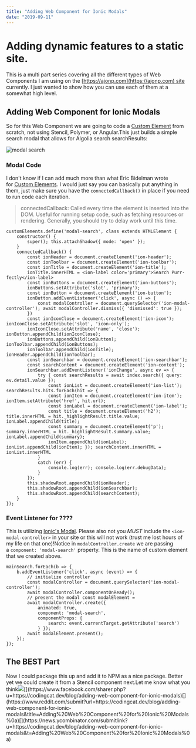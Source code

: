 ```yaml
---
title: "Adding Web Component for Ionic Modals"
date: "2019-09-11"
---
```


# Adding dynamic features to a static site.

This is a multi part series covering all the different types of Web Components I am using on the [](https://ajonp.com/)[https://ajonp.com](https://ajonp.com) site currently. I just wanted to show how you can use each of them at a somewhat high level.

## Adding Web Component for Ionic Modals[](https://codingcat.dev/blog/adding-web-component-for-ionic-modals#adding-web-component-for-ionic-modals)

So for this Web Component we are going to code a [Custom Element](https://developer.mozilla.org/en-US/docs/Web/Web_Components/Using_custom_elements) from scratch, not using Stencil, Polymer, or Angular.This just builds a simple search modal that allows for Algolia search searchResults:

![modal search](https://res.cloudinary.com/ajonp/image/upload/f_auto,q_auto/v1568151976/ajonp-ajonp-com/blog/Screen_Shot_2019-09-10_at_5.45.42_PM.png)

### Modal Code[](https://codingcat.dev/blog/adding-web-component-for-ionic-modals#modal-code)

I don't know if I can add much more than what Eric Bidelman wrote for [Custom Elements](https://developers.google.com/web/fundamentals/web-components/customelements). I would just say you can basically put anything in them, just make sure you have the `connectedCallback()` in place if you need to run code each iteration.

> connectedCallback: Called every time the element is inserted into the DOM. Useful for running setup code, such as fetching resources or rendering. Generally, you should try to delay work until this time.

```
customElements.define('modal-search', class extends HTMLElement { 
    constructor() {
        super(); this.attachShadow({ mode: 'open' }); 
    } 
    connectedCallback() { 
        const ionHeader = document.createElement('ion-header'); 
        const ionToolbar = document.createElement('ion-toolbar'); 
        const ionTitle = document.createElement('ion-title'); 
        ionTitle.innerHTML = <ion-label color='primary'>Search Purr-fectly</ion-label> 
        const ionButtons = document.createElement('ion-buttons'); 
        ionButtons.setAttribute('slot', 'primary'); 
        const ionButton = document.createElement('ion-button'); 
        ionButton.addEventListener('click', async () => { 
            const modalController = document.querySelector('ion-modal-controller'); await modalController.dismiss({ 'dismissed': true }); 
        }) 
        const ionIconClose = document.createElement('ion-icon'); ionIconClose.setAttribute('slot', 'icon-only'); 
        ionIconClose.setAttribute('name', 'close'); ionButton.appendChild(ionIconClose); 
        ionButtons.appendChild(ionButton); ionToolbar.appendChild(ionButtons); 
        ionToolbar.appendChild(ionTitle); ionHeader.appendChild(ionToolbar); 
        const ionSearchbar = document.createElement('ion-searchbar'); 
        const searchContent = document.createElement('ion-content'); 
        ionSearchbar.addEventListener('ionChange', async ev => { 
            try { const searchResults = await index.search({ query: ev.detail.value }); 
                const ionList = document.createElement('ion-list'); searchResults.hits.forEach(hit => { 
                const ionItem = document.createElement('ion-item'); ionItem.setAttribute('href', hit.url); 
                const ionLabel = document.createElement('ion-label'); 
                const title = document.createElement('h2'); title.innerHTML = hit._highlightResult.title.value; ionLabel.appendChild(title); 
                const summary = document.createElement('p'); summary.innerHTML = hit._highlightResult.summary.value; ionLabel.appendChild(summary); 
                ionItem.appendChild(ionLabel); ionList.appendChild(ionItem); }); searchContent.innerHTML = ionList.innerHTML 
            } 
            catch (err) { 
                console.log(err); console.log(err.debugData); 
            } 
        }); 
        this.shadowRoot.appendChild(ionHeader); 
        this.shadowRoot.appendChild(ionSearchbar); 
        this.shadowRoot.appendChild(searchContent); 
    }
});
```

### Event Listener for ????️[](https://codingcat.dev/blog/adding-web-component-for-ionic-modals#event-listener-for-%EF%B8%8F)

This is utilizing [Ionic's Modal](https://ionicframework.com/docs/api/modal). Please also not you _MUST_ include the `<ion-modal-controller>` in your site or this will not work (trust me lost hours of my life on that one)!Notice in `modalController.create` we are passing a `component: 'modal-search'` property. This is the name of custom element that we created above.

```
mainSearch.forEach(b => {
    b.addEventListener('click', async (event) => {
        // initialize controller 
        const modalController = document.querySelector('ion-modal-controller'); 
        await modalController.componentOnReady(); 
        // present the modal const modalElement = 
        await modalController.create({ 
            animated: true, 
            component: 'modal-search', 
            componentProps: { 
                search: event.currentTarget.getAttribute('search') 
            } }); 
        await modalElement.present(); 
    });
});
```

## The BEST Part[](https://codingcat.dev/blog/adding-web-component-for-ionic-modals#the-best-part)

Now I could package this up and add it to NPM as a nice package. Better yet we could create it from a Stencil component next.Let me know what you think![](https://twitter.com/intent/tweet?url=https://codingcat.dev/blog/adding-web-component-for-ionic-modals&via=CodingCatDev&hashtags=CodingCatDevShares&text=Adding%20Web%20Component%20for%20Ionic%20Modals%0a)[](https://www.linkedin.com/shareArticle?mini=true&url=https://codingcat.dev/blog/adding-web-component-for-ionic-modals&title=Adding%20Web%20Component%20for%20Ionic%20Modals%0a&summary=%27#CodingCatDevShares'&source='codingcat.dev')[](https://www.facebook.com/sharer.php?u=https://codingcat.dev/blog/adding-web-component-for-ionic-modals)[](https://www.reddit.com/submit?url=https://codingcat.dev/blog/adding-web-component-for-ionic-modals&title=Adding%20Web%20Component%20for%20Ionic%20Modals%0a)[](https://news.ycombinator.com/submitlink?u=https://codingcat.dev/blog/adding-web-component-for-ionic-modals&t=Adding%20Web%20Component%20for%20Ionic%20Modals%0a)

